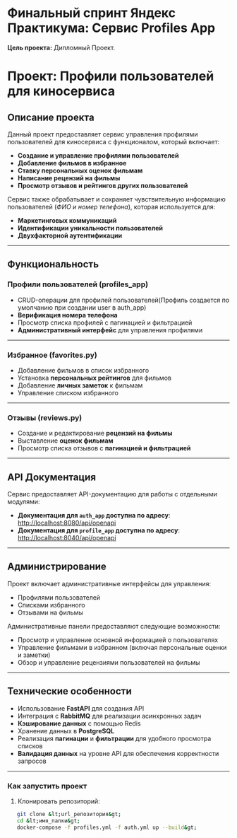# Финальный спринт Яндекс Практикума: Сервис Profiles App

**Цель проекта:** Дипломный Проект.


# Проект: Профили пользователей для киносервиса

## Описание проекта

Данный проект предоставляет сервис управления профилями пользователей для киносервиса с функционалом, который включает:

- **Создание и управление профилями пользователей**
- **Добавление фильмов в избранное**
- **Ставку персональных оценок фильмам**
- **Написание рецензий на фильмы**
- **Просмотр отзывов и рейтингов других пользователей**

Сервис также обрабатывает и сохраняет чувствительную информацию пользователей (*ФИО и номер телефона*), которая используется для:

- **Маркетинговых коммуникаций**
- **Идентификации уникальности пользователей**
- **Двухфакторной аутентификации**

---

## Функциональность

### Профили пользователей (**profiles_app**)

- CRUD-операции для профилей пользователей(Профиль создается по умолчанию при создании user в auth_app)
- **Верификация номера телефона**
- Просмотр списка профилей с пагинацией и фильтрацией
- **Административный интерфейс** для управления профилями

---

### Избранное (**favorites.py**)

- Добавление фильмов в список избранного
- Установка **персональных рейтингов** для фильмов
- Добавление **личных заметок** к фильмам
- Управление списком избранного

---

### Отзывы (**reviews.py**)

- Создание и редактирование **рецензий на фильмы**
- Выставление **оценок фильмам**
- Просмотр списка отзывов с **пагинацией и фильтрацией**

---

## API Документация

Сервис предоставляет API-документацию для работы с отдельными модулями:

- **Документация для `auth_app` доступна по адресу**:
  [http://localhost:8080/api/openapi](http://localhost:8080/api/openapi)
- **Документация для `profile_app` доступна по адресу**:
  [http://localhost:8040/api/openapi](http://localhost:8040/api/openapi)

---

## Администрирование

Проект включает административные интерфейсы для управления:

- Профилями пользователей
- Списками избранного
- Отзывами на фильмы

Административные панели предоставляют следующие возможности:

- Просмотр и управление основной информацией о пользователях
- Управление фильмами в избранном (включая персональные оценки и заметки)
- Обзор и управление рецензиями пользователей на фильмы

---

## Технические особенности

- Использование **FastAPI** для создания API
- Интеграция с **RabbitMQ** для реализации асинхронных задач
- **Кэширование данных** с помощью Redis
- Хранение данных в **PostgreSQL**
- Реализация **пагинации** и **фильтрации** для удобного просмотра списков
- **Валидация данных** на уровне API для обеспечения корректности запросов

---

### Как запустить проект

1. Клонировать репозиторий:
```bash
   git clone &lt;url_репозитория&gt;
   cd &lt;имя_папки&gt;
   docker-compose -f profiles.yml -f auth.yml up --build&gt;
